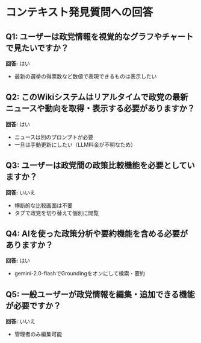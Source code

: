 # コンテキスト発見質問への回答

## Q1: ユーザーは政党情報を視覚的なグラフやチャートで見たいですか？
**回答:** はい
- 最新の選挙の得票数など数値で表現できるものは表示したい

## Q2: このWikiシステムはリアルタイムで政党の最新ニュースや動向を取得・表示する必要がありますか？
**回答:** はい
- ニュースは別のプロンプトが必要
- 一旦は手動更新にしたい（LLM料金が不明なため）

## Q3: ユーザーは政党間の政策比較機能を必要としていますか？
**回答:** いいえ
- 横断的な比較画面は不要
- タブで政党を切り替えて個別に閲覧

## Q4: AIを使った政策分析や要約機能を含める必要がありますか？
**回答:** はい
- gemini-2.0-flashでGroundingをオンにして検索・要約

## Q5: 一般ユーザーが政党情報を編集・追加できる機能が必要ですか？
**回答:** いいえ
- 管理者のみ編集可能